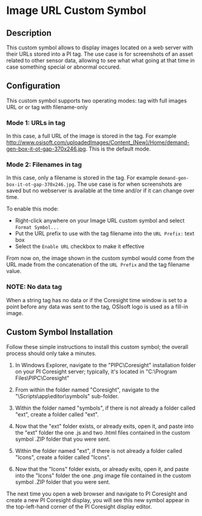 # Image URL Custom Symbol

## Description

This custom symbol allows to display images located on a web server with their URLs stored into a PI tag. The use case is for screenshots of an asset related to other sensor data, allowing to see what what going at that time in case something special or abnormal occured. 

## Configuration

This custom symbol supports two operating modes: tag with full images URL or or tag with filename-only  

### Mode 1: URLs in tag 

In this case, a full URL of the image is stored in the tag. For example http://www.osisoft.com/uploadedImages/Content_(New)/Home/demand-gen-box-it-ot-gap-370x246.jpg. This is the default mode. 

### Mode 2: Filenames in tag

In this case, only a filename is stored in the tag. For example `demand-gen-box-it-ot-gap-370x246.jpg`. The use case is for when screenshots are saved but no webserver is available at the time and/or if it can change over time. 

To enable this mode: 
  * Right-click anywhere on your Image URL custom symbol and select `Format Symbol...`
  * Put the URL prefix to use with the tag filename into the `URL Prefix:` text box
  * Select the `Enable URL` checkbox to make it effective
  
From now on, the image shown in the custom symbol would come from the URL made from the concatenation of the `URL Prefix` and the tag filename value. 

### NOTE: No data tag

When a string tag has no data or if the Coresight time window is set to a point before any data was sent to the tag, OSIsoft logo is used as a fill-in image.    

## Custom Symbol Installation 

Follow these simple instructions to install this custom symbol; the overall process should only take a minutes.

1. In Windows Explorer, navigate to the "PIPC\Coresight" installation folder on your PI Coresight server; typically, it's located in "C:\Program Files\PIPC\Coresight"

2. From within the folder named "Coresight", navigate to the "\Scripts\app\editor\symbols" sub-folder.  

3. Within the folder named "symbols", if there is not already a folder called "ext", create a folder called "ext".  

4. Now that the "ext" folder exists, or already exits, open it, and paste into the "ext" folder the one .js and two .html files contained in the custom symbol .ZIP folder that you were sent.

5. Within the folder named "ext", if there is not already a folder called "Icons", create a folder called "Icons".  

6. Now that the "Icons" folder exists, or already exits, open it, and paste into the "Icons" folder the one .png image file contained in the custom symbol .ZIP folder that you were sent.

The next time you open a web browser and navigate to PI Coresight and create a new PI Coresight display, you will see this new symbol appear in the top-left-hand corner of the PI Coresight display editor.
